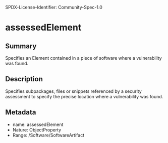 SPDX-License-Identifier: Community-Spec-1.0

# assessedElement

## Summary

Specifies an Element contained in a piece of software where a vulnerability was
found.

## Description

Specifies subpackages, files or snippets referenced by a security assessment
to specify the precise location where a vulnerability was found.

## Metadata

- name: assessedElement
- Nature: ObjectProperty
- Range: /Software/SoftwareArtifact
